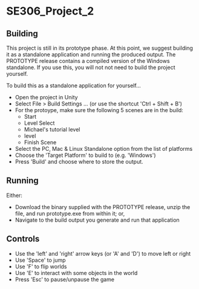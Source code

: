 # SE306_Project_2

## Building
This project is still in its prototype phase. At this point, we suggest building it as a standalone application and running the produced output. The PROTOTYPE release contains a compiled version of the Windows standalone. If you use this, you will not not need to build the project yourself. 

To build this as a standalone application for yourself...
- Open the project in Unity 
- Select File > Build Settings ... (or use the shortcut 'Ctrl + Shift + B')
- For the protoype, make sure the following 5 scenes are in the build: 
   - Start
   - Level Select 
   - Michael's tutorial level
   - level
   - Finish Scene
- Select the PC, Mac & Linux Standalone option from the list of platforms
- Choose the 'Target Platform' to build to (e.g. 'Windows') 
- Press 'Build' and choose where to store the output. 

## Running 
Either: 
- Download the binary supplied with the PROTOTYPE release, unzip the file, and run prototype.exe from within it; or,
- Navigate to the build output you generate and run that application

## Controls
- Use the 'left' and 'right' arrow keys (or 'A' and 'D') to move left or right
- Use 'Space' to jump
- Use 'F' to flip worlds
- Use 'E' to interact with some objects in the world
- Press 'Esc' to pause/unpause the game
